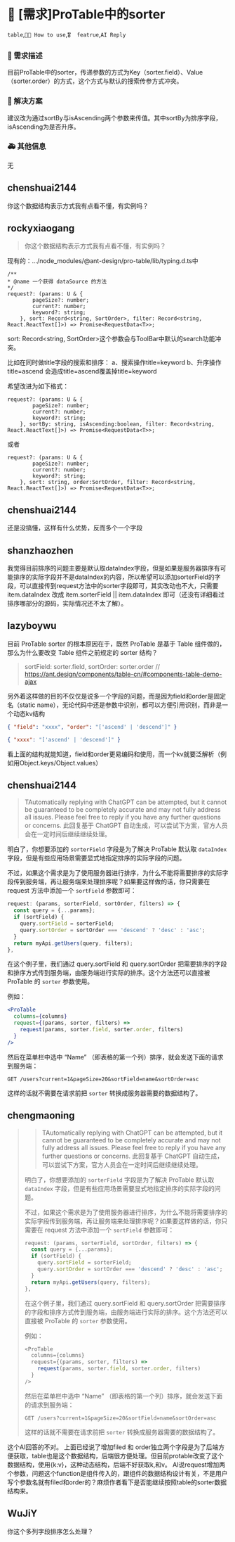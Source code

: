 # 👑 [需求]ProTable中的sorter

`table`,`🤷🏼 How to use`,`🎖️  featrue`,`AI Reply`

### 🥰 需求描述

目前ProTable中的sorter，传递参数的方式为Key（sorter.field）、Value（sorter.order）的方式，这个方式与默认的搜索传参方式冲突。

### 🧐 解决方案

建议改为通过sortBy与isAscending两个参数来传值。其中sortBy为排序字段，isAscending为是否升序。

### 🚑 其他信息

无

## chenshuai2144

你这个数据结构表示方式我有点看不懂，有实例吗？

## rockyxiaogang

> 你这个数据结构表示方式我有点看不懂，有实例吗？

现有的：.../node_modules/@ant-design/pro-table/lib/typing.d.ts中

```
/**
* @name 一个获得 dataSource 的方法
*/
request?: (params: U & {
        pageSize?: number;
        current?: number;
        keyword?: string;
    }, sort: Record<string, SortOrder>, filter: Record<string, React.ReactText[]>) => Promise<RequestData<T>>;
```

sort: Record<string, SortOrder>这个参数会与ToolBar中默认的search功能冲突。

比如在同时做title字段的搜索和排序：
a、搜索操作title=keyword
b、升序操作title=ascend
会造成title=ascend覆盖掉title=keyword

希望改进为如下格式：

```
request?: (params: U & {
        pageSize?: number;
        current?: number;
        keyword?: string;
    }, sortBy: string, isAscending:boolean, filter: Record<string, React.ReactText[]>) => Promise<RequestData<T>>;
```

或者

```
request?: (params: U & {
        pageSize?: number;
        current?: number;
        keyword?: string;
    }, sort: string, order:SortOrder, filter: Record<string, React.ReactText[]>) => Promise<RequestData<T>>;
```

## chenshuai2144

还是没搞懂，这样有什么优势，反而多个一个字段

## shanzhaozhen

我觉得目前排序的问题主要是默认取dataIndex字段，但是如果是服务器排序有可能排序的实际字段并不是dataIndex的内容，所以希望可以添加sorterField的字段，可以直接传到request方法中的sorter字段即可，其实改动也不大，只需要 item.dataIndex 改成 item.sorterField || item.dataIndex 即可（还没有详细看过排序哪部分的源码，实际情况还不太了解）。

## lazyboywu

目前 ProTable sorter 的根本原因在于，既然 ProTable 是基于 Table 组件做的，那么为什么要改变 Table 组件之前规定的 sorter 结构？

> sortField: sorter.field,
> sortOrder: sorter.order
> // https://ant.design/components/table-cn/#components-table-demo-ajax

另外着这样做的目的不仅仅是说多一个字段的问题，而是因为field和order是固定名（static name），无论代码中还是参数中识别，都可以方便引用识别，而非是一个动态kv结构

```json
{ "field": "xxxx", "order": "['ascend' | 'descend']" }
```

```json
{ "xxxx": "['ascend' | 'descend']" }
```

看上面的结构就能知道，field和order更易编码和使用，而一个kv就要泛解析（例如用Object.keys/Object.values）

## chenshuai2144

> TAutomatically replying with ChatGPT can be attempted, but it cannot be guaranteed to be completely accurate and may not fully address all issues. Please feel free to reply if you have any further questions or concerns.
> 此回复基于 ChatGPT 自动生成，可以尝试下方案，官方人员会在一定时间后继续继续处理。

明白了，你想要添加的 `sorterField` 字段是为了解决 ProTable 默认取 `dataIndex` 字段，但是有些应用场景需要显式地指定排序的实际字段的问题。

不过，如果这个需求是为了使用服务器进行排序，为什么不能将需要排序的实际字段传到服务端，再让服务端来处理排序呢？如果要这样做的话，你只需要在 request 方法中添加一个 `sortField` 参数即可：

```javascript
request: (params, sorterField, sortOrder, filters) => {
  const query = {...params};
  if (sortField) {
    query.sortField = sorterField;
    query.sortOrder = sortOrder === 'descend' ? 'desc' : 'asc';
  }
  return myApi.getUsers(query, filters);
},
```

在这个例子里，我们通过 query.sortField 和 query.sortOrder 把需要排序的字段和排序方式传到服务端，由服务端进行实际的排序。这个方法还可以直接被 ProTable 的 `sorter` 参数使用。

例如：

```jsx
<ProTable
  columns={columns}
  request={(params, sorter, filters) =>
    request(params, sorter.field, sorter.order, filters)
  }
/>
```

然后在菜单栏中选中 “Name” （即表格的第一个列）排序，就会发送下面的请求到服务端：

```
GET /users?current=1&pageSize=20&sortField=name&sortOrder=asc
```

这样的话就不需要在请求前把 `sorter` 转换成服务器需要的数据结构了。

## chengmaoning

> > TAutomatically replying with ChatGPT can be attempted, but it cannot be guaranteed to be completely accurate and may not fully address all issues. Please feel free to reply if you have any further questions or concerns.
> > 此回复基于 ChatGPT 自动生成，可以尝试下方案，官方人员会在一定时间后继续继续处理。
>
> 明白了，你想要添加的 `sorterField` 字段是为了解决 ProTable 默认取 `dataIndex` 字段，但是有些应用场景需要显式地指定排序的实际字段的问题。
>
> 不过，如果这个需求是为了使用服务器进行排序，为什么不能将需要排序的实际字段传到服务端，再让服务端来处理排序呢？如果要这样做的话，你只需要在 request 方法中添加一个 `sortField` 参数即可：
>
> ```js
> request: (params, sorterField, sortOrder, filters) => {
>   const query = {...params};
>   if (sortField) {
>     query.sortField = sorterField;
>     query.sortOrder = sortOrder === 'descend' ? 'desc' : 'asc';
>   }
>   return myApi.getUsers(query, filters);
> },
> ```
>
> 在这个例子里，我们通过 query.sortField 和 query.sortOrder 把需要排序的字段和排序方式传到服务端，由服务端进行实际的排序。这个方法还可以直接被 ProTable 的 `sorter` 参数使用。
>
> 例如：
>
> ```js
> <ProTable
>   columns={columns}
>   request={(params, sorter, filters) =>
>     request(params, sorter.field, sorter.order, filters)
>   }
> />
> ```
>
> 然后在菜单栏中选中 “Name” （即表格的第一个列）排序，就会发送下面的请求到服务端：
>
> ```
> GET /users?current=1&pageSize=20&sortField=name&sortOrder=asc
> ```
>
> 这样的话就不需要在请求前把 `sorter` 转换成服务器需要的数据结构了。

这个AI回答的不对。
上面已经说了增加filed 和 order独立两个字段是为了后端方便获取，table也是这个数据结构，后端很方便处理。但目前protable改变了这个数据结构，使用{k:v}，这种动态结构，后端不好获取k,和v。
AI说request增加两个参数，问题这个function是组件传入的，跟组件的数据结构设计有关，不是用户写个参数名就有filed和order的？麻烦作者看下是否能继续按照table的sorter数据结构来。

## WuJiY

你这个多列字段排序怎么处理？
